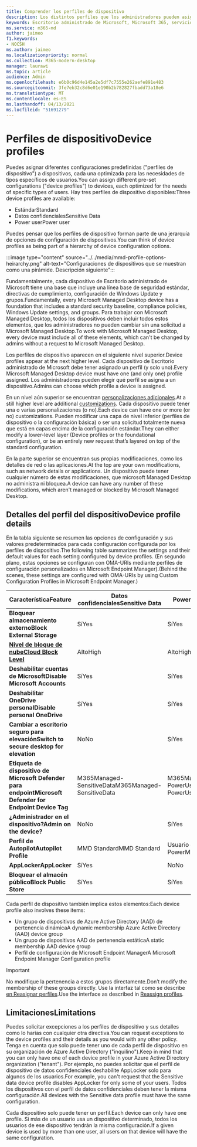 ```yaml
---
title: Comprender los perfiles de dispositivo
description: Los distintos perfiles que los administradores pueden asignar a los dispositivos
keywords: Escritorio administrado de Microsoft, Microsoft 365, servicio, documentación
ms.service: m365-md
author: jaimeo
f1.keywords:
- NOCSH
ms.author: jaimeo
ms.localizationpriority: normal
ms.collection: M365-modern-desktop
manager: laurawi
ms.topic: article
audience: Admin
ms.openlocfilehash: e6b0c96d4e145a2e5df7c7555e262aefe891e483
ms.sourcegitcommit: 3fe7eb32c8d6e01e190b2b782827fbadd73a18e6
ms.translationtype: MT
ms.contentlocale: es-ES
ms.lasthandoff: 04/13/2021
ms.locfileid: "51691279"
---
```

# <a name="device-profiles"></a><span data-ttu-id="10ae7-104">Perfiles de dispositivo</span><span class="sxs-lookup"><span data-stu-id="10ae7-104">Device profiles</span></span>

<span data-ttu-id="10ae7-105">Puedes asignar diferentes configuraciones predefinidas ("perfiles de dispositivo") a dispositivos, cada una optimizada para las necesidades de tipos específicos de usuarios.</span><span class="sxs-lookup"><span data-stu-id="10ae7-105">You can assign different pre-set configurations ("device profiles") to devices, each optimized for the needs of specific types of users.</span></span> <span data-ttu-id="10ae7-106">Hay tres perfiles de dispositivo disponibles:</span><span class="sxs-lookup"><span data-stu-id="10ae7-106">Three device profiles are available:</span></span>

- <span data-ttu-id="10ae7-107">Estándar</span><span class="sxs-lookup"><span data-stu-id="10ae7-107">Standard</span></span>
- <span data-ttu-id="10ae7-108">Datos confidenciales</span><span class="sxs-lookup"><span data-stu-id="10ae7-108">Sensitive Data</span></span>
- <span data-ttu-id="10ae7-109">Power user</span><span class="sxs-lookup"><span data-stu-id="10ae7-109">Power user</span></span>

<span data-ttu-id="10ae7-110">Puedes pensar que los perfiles de dispositivo forman parte de una jerarquía de opciones de configuración de dispositivos.</span><span class="sxs-lookup"><span data-stu-id="10ae7-110">You can think of device profiles as being part of a hierarchy of device configuration options.</span></span>

:::image type="content" source="../../media/mmd-profile-options-heirarchy.png" alt-text="Configuraciones de dispositivos que se muestran como una pirámide. Descripción siguiente":::

<span data-ttu-id="10ae7-112">Fundamentalmente, cada dispositivo de Escritorio administrado de Microsoft tiene una base que incluye una línea base de seguridad estándar, directivas de cumplimiento, configuración de Windows Update y grupos.</span><span class="sxs-lookup"><span data-stu-id="10ae7-112">Fundamentally, every Microsoft Managed Desktop device has a foundation that includes a standard security baseline, compliance policies, Windows Update settings, and groups.</span></span> <span data-ttu-id="10ae7-113">Para trabajar con Microsoft Managed Desktop, todos los dispositivos deben incluir todos estos elementos, que los administradores no pueden cambiar sin una solicitud a Microsoft Managed Desktop.</span><span class="sxs-lookup"><span data-stu-id="10ae7-113">To work with Microsoft Managed Desktop, every device must include all of these elements, which can't be changed by admins without a request to Microsoft Managed Desktop.</span></span>

<span data-ttu-id="10ae7-114">Los perfiles de dispositivo aparecen en el siguiente nivel superior.</span><span class="sxs-lookup"><span data-stu-id="10ae7-114">Device profiles appear at the next higher level.</span></span> <span data-ttu-id="10ae7-115">Cada dispositivo de Escritorio administrado de Microsoft debe tener asignado un perfil (y solo uno).</span><span class="sxs-lookup"><span data-stu-id="10ae7-115">Every Microsoft Managed Desktop device must have one (and only one) profile assigned.</span></span> <span data-ttu-id="10ae7-116">Los administradores pueden elegir qué perfil se asigna a un dispositivo.</span><span class="sxs-lookup"><span data-stu-id="10ae7-116">Admins can choose which profile a device is assigned.</span></span>

<span data-ttu-id="10ae7-117">En un nivel aún superior se encuentran [personalizaciones adicionales](customizing.md).</span><span class="sxs-lookup"><span data-stu-id="10ae7-117">At a still higher level are additional [customizations](customizing.md).</span></span> <span data-ttu-id="10ae7-118">Cada dispositivo puede tener una o varias personalizaciones (o no).</span><span class="sxs-lookup"><span data-stu-id="10ae7-118">Each device can have one or more (or no) customizations.</span></span> <span data-ttu-id="10ae7-119">Pueden modificar una capa de nivel inferior (perfiles de dispositivo o la configuración básica) o ser una solicitud totalmente nueva que está en capas encima de la configuración estándar.</span><span class="sxs-lookup"><span data-stu-id="10ae7-119">They can either modify a lower-level layer (Device profiles or the foundational configuration),  or be an entirely new request that’s layered on top of the standard configuration.</span></span>

<span data-ttu-id="10ae7-120">En la parte superior se encuentran sus propias modificaciones, como los detalles de red o las aplicaciones.</span><span class="sxs-lookup"><span data-stu-id="10ae7-120">At the top are your own modifications, such as network details or applications.</span></span> <span data-ttu-id="10ae7-121">Un dispositivo puede tener cualquier número de estas modificaciones, que microsoft Managed Desktop no administra ni bloquea.</span><span class="sxs-lookup"><span data-stu-id="10ae7-121">A device can have any number of these modifications, which aren't managed or blocked by Microsoft Managed Desktop.</span></span>


## <a name="device-profile-details"></a><span data-ttu-id="10ae7-122">Detalles del perfil del dispositivo</span><span class="sxs-lookup"><span data-stu-id="10ae7-122">Device profile details</span></span>

<span data-ttu-id="10ae7-123">En la tabla siguiente se resumen las opciones de configuración y sus valores predeterminados para cada configuración configurada por los perfiles de dispositivo.</span><span class="sxs-lookup"><span data-stu-id="10ae7-123">The following table summarizes the settings and their default values for each setting configured by device profiles.</span></span> <span data-ttu-id="10ae7-124">(En segundo plano, estas opciones se configuran con OMA-URIs mediante perfiles de configuración personalizados en Microsoft Endpoint Manager).</span><span class="sxs-lookup"><span data-stu-id="10ae7-124">(Behind the scenes, these settings are configured with OMA-URIs by using Custom Configuration Profiles in Microsoft Endpoint Manager.)</span></span>

| <span data-ttu-id="10ae7-125">Característica</span><span class="sxs-lookup"><span data-stu-id="10ae7-125">Feature</span></span> | <span data-ttu-id="10ae7-126">Datos confidenciales</span><span class="sxs-lookup"><span data-stu-id="10ae7-126">Sensitive Data</span></span> | <span data-ttu-id="10ae7-127">Power User</span><span class="sxs-lookup"><span data-stu-id="10ae7-127">Power User</span></span> | <span data-ttu-id="10ae7-128">Estándar</span><span class="sxs-lookup"><span data-stu-id="10ae7-128">Standard</span></span> |
|-----------------------------------------------------------------------------------------------------------------------------------------------------------|----------------------------|------------------------|-----------------------|
| <span data-ttu-id="10ae7-129">**Bloquear almacenamiento externo**</span><span class="sxs-lookup"><span data-stu-id="10ae7-129">**Block External Storage**</span></span>                                                                                                                               | <span data-ttu-id="10ae7-130">Sí</span><span class="sxs-lookup"><span data-stu-id="10ae7-130">Yes</span></span>                       | <span data-ttu-id="10ae7-131">Sí</span><span class="sxs-lookup"><span data-stu-id="10ae7-131">Yes</span></span>                   | <span data-ttu-id="10ae7-132">No</span><span class="sxs-lookup"><span data-stu-id="10ae7-132">No</span></span>                   |
| <span data-ttu-id="10ae7-133">**[Nivel de bloque de nube](https://docs.microsoft.com/graph/api/resources/intune-deviceconfig-defendercloudblockleveltype)**</span><span class="sxs-lookup"><span data-stu-id="10ae7-133">**[Cloud Block Level](https://docs.microsoft.com/graph/api/resources/intune-deviceconfig-defendercloudblockleveltype)**</span></span> | <span data-ttu-id="10ae7-134">Alto</span><span class="sxs-lookup"><span data-stu-id="10ae7-134">High</span></span>                      | <span data-ttu-id="10ae7-135">Alto</span><span class="sxs-lookup"><span data-stu-id="10ae7-135">High</span></span>                  | <span data-ttu-id="10ae7-136">Alto</span><span class="sxs-lookup"><span data-stu-id="10ae7-136">High</span></span>                 |
| <span data-ttu-id="10ae7-137">**Deshabilitar cuentas de Microsoft**</span><span class="sxs-lookup"><span data-stu-id="10ae7-137">**Disable Microsoft Accounts**</span></span>                                                                                                                           | <span data-ttu-id="10ae7-138">Sí</span><span class="sxs-lookup"><span data-stu-id="10ae7-138">Yes</span></span>                       | <span data-ttu-id="10ae7-139">Sí</span><span class="sxs-lookup"><span data-stu-id="10ae7-139">Yes</span></span>                   | <span data-ttu-id="10ae7-140">No</span><span class="sxs-lookup"><span data-stu-id="10ae7-140">No</span></span>                   |
| <span data-ttu-id="10ae7-141">**Deshabilitar OneDrive personal**</span><span class="sxs-lookup"><span data-stu-id="10ae7-141">**Disable personal OneDrive**</span></span>                                                                                                                            | <span data-ttu-id="10ae7-142">Sí</span><span class="sxs-lookup"><span data-stu-id="10ae7-142">Yes</span></span>                       | <span data-ttu-id="10ae7-143">Sí</span><span class="sxs-lookup"><span data-stu-id="10ae7-143">Yes</span></span>                   | <span data-ttu-id="10ae7-144">No</span><span class="sxs-lookup"><span data-stu-id="10ae7-144">No</span></span>                   |
| <span data-ttu-id="10ae7-145">**Cambiar a escritorio seguro para elevación**</span><span class="sxs-lookup"><span data-stu-id="10ae7-145">**Switch to secure desktop for elevation**</span></span>                                                                                                               | <span data-ttu-id="10ae7-146">No</span><span class="sxs-lookup"><span data-stu-id="10ae7-146">No</span></span>                        | <span data-ttu-id="10ae7-147">Sí</span><span class="sxs-lookup"><span data-stu-id="10ae7-147">Yes</span></span>                   | <span data-ttu-id="10ae7-148">No</span><span class="sxs-lookup"><span data-stu-id="10ae7-148">No</span></span>                   |
| <span data-ttu-id="10ae7-149">**Etiqueta de dispositivo de Microsoft Defender para endpoint**</span><span class="sxs-lookup"><span data-stu-id="10ae7-149">**Microsoft Defender for Endpoint Device Tag**</span></span>                                                                                                           | <span data-ttu-id="10ae7-150">M365Managed-SensitiveData</span><span class="sxs-lookup"><span data-stu-id="10ae7-150">M365Managed-SensitiveData</span></span> | <span data-ttu-id="10ae7-151">M365Managed-PowerUser</span><span class="sxs-lookup"><span data-stu-id="10ae7-151">M365Managed-PowerUser</span></span> | <span data-ttu-id="10ae7-152">M365Managed-Standard</span><span class="sxs-lookup"><span data-stu-id="10ae7-152">M365Managed-Standard</span></span> |
| <span data-ttu-id="10ae7-153">**¿Administrador en el dispositivo?**</span><span class="sxs-lookup"><span data-stu-id="10ae7-153">**Admin on the device?**</span></span>                                                                                                                                 | <span data-ttu-id="10ae7-154">No</span><span class="sxs-lookup"><span data-stu-id="10ae7-154">No</span></span>                        | <span data-ttu-id="10ae7-155">Sí</span><span class="sxs-lookup"><span data-stu-id="10ae7-155">Yes</span></span>                   | <span data-ttu-id="10ae7-156">No</span><span class="sxs-lookup"><span data-stu-id="10ae7-156">No</span></span>                   |
| <span data-ttu-id="10ae7-157">**Perfil de Autopilot**</span><span class="sxs-lookup"><span data-stu-id="10ae7-157">**Autopilot Profile**</span></span>                                                                                                                                     | <span data-ttu-id="10ae7-158">MMD Standard</span><span class="sxs-lookup"><span data-stu-id="10ae7-158">MMD Standard</span></span>               | <span data-ttu-id="10ae7-159">Usuario de MMD Power</span><span class="sxs-lookup"><span data-stu-id="10ae7-159">MMD Power User</span></span>         | <span data-ttu-id="10ae7-160">MMD Standard</span><span class="sxs-lookup"><span data-stu-id="10ae7-160">MMD Standard</span></span>          |
| <span data-ttu-id="10ae7-161">**AppLocker**</span><span class="sxs-lookup"><span data-stu-id="10ae7-161">**AppLocker**</span></span>                                                                                                                                            | <span data-ttu-id="10ae7-162">Sí</span><span class="sxs-lookup"><span data-stu-id="10ae7-162">Yes</span></span>                       | <span data-ttu-id="10ae7-163">No</span><span class="sxs-lookup"><span data-stu-id="10ae7-163">No</span></span>                    | <span data-ttu-id="10ae7-164">No</span><span class="sxs-lookup"><span data-stu-id="10ae7-164">No</span></span>                   |
| <span data-ttu-id="10ae7-165">**Bloquear el almacén público**</span><span class="sxs-lookup"><span data-stu-id="10ae7-165">**Block Public Store**</span></span>                                                                                                                                   | <span data-ttu-id="10ae7-166">Sí</span><span class="sxs-lookup"><span data-stu-id="10ae7-166">Yes</span></span>                       | <span data-ttu-id="10ae7-167">Sí</span><span class="sxs-lookup"><span data-stu-id="10ae7-167">Yes</span></span>                   | <span data-ttu-id="10ae7-168">No</span><span class="sxs-lookup"><span data-stu-id="10ae7-168">No</span></span>                   |

<span data-ttu-id="10ae7-169">Cada perfil de dispositivo también implica estos elementos:</span><span class="sxs-lookup"><span data-stu-id="10ae7-169">Each device profile also involves these items:</span></span>

- <span data-ttu-id="10ae7-170">Un grupo de dispositivos de Azure Active Directory (AAD) de pertenencia dinámica</span><span class="sxs-lookup"><span data-stu-id="10ae7-170">A dynamic membership Azure Active Directory (AAD) device group</span></span>
- <span data-ttu-id="10ae7-171">Un grupo de dispositivos AAD de pertenencia estática</span><span class="sxs-lookup"><span data-stu-id="10ae7-171">A static membership AAD device group</span></span>
- <span data-ttu-id="10ae7-172">Perfil de configuración de Microsoft Endpoint Manager</span><span class="sxs-lookup"><span data-stu-id="10ae7-172">A Microsoft Endpoint Manager Configuration profile</span></span>

> [!IMPORTANT]
> <span data-ttu-id="10ae7-173">No modifique la pertenencia a estos grupos directamente.</span><span class="sxs-lookup"><span data-stu-id="10ae7-173">Don’t modify the membership of these groups directly.</span></span> <span data-ttu-id="10ae7-174">Use la interfaz tal como se describe [en Reasignar perfiles](../working-with-managed-desktop/change-device-profile.md).</span><span class="sxs-lookup"><span data-stu-id="10ae7-174">Use the interface as described in [Reassign profiles](../working-with-managed-desktop/change-device-profile.md).</span></span>

## <a name="limitations"></a><span data-ttu-id="10ae7-175">Limitaciones</span><span class="sxs-lookup"><span data-stu-id="10ae7-175">Limitations</span></span>

<span data-ttu-id="10ae7-176">Puedes solicitar excepciones a los perfiles de dispositivo y sus detalles como lo harías con cualquier otra directiva.</span><span class="sxs-lookup"><span data-stu-id="10ae7-176">You can request exceptions to the device profiles and their details as you would with any other policy.</span></span> <span data-ttu-id="10ae7-177">Tenga en cuenta que solo puede tener uno de cada perfil de dispositivo en su organización de Azure Active Directory ("inquilino").</span><span class="sxs-lookup"><span data-stu-id="10ae7-177">Keep in mind that you can only have one of each device profile in your Azure Active Directory organization ("tenant").</span></span> <span data-ttu-id="10ae7-178">Por ejemplo, no puedes solicitar que el perfil de dispositivo de datos confidenciales deshabilite AppLocker solo para algunos de los usuarios.</span><span class="sxs-lookup"><span data-stu-id="10ae7-178">For example, you can't request that the Sensitive data device profile disables AppLocker for only some of your users.</span></span> <span data-ttu-id="10ae7-179">Todos los dispositivos con el perfil de datos confidenciales deben tener la misma configuración.</span><span class="sxs-lookup"><span data-stu-id="10ae7-179">All devices with the Sensitive data profile must have the same configuration.</span></span>

<span data-ttu-id="10ae7-180">Cada dispositivo solo puede tener un perfil.</span><span class="sxs-lookup"><span data-stu-id="10ae7-180">Each device can only have one profile.</span></span> <span data-ttu-id="10ae7-181">Si más de un usuario usa un dispositivo determinado, todos los usuarios de ese dispositivo tendrán la misma configuración.</span><span class="sxs-lookup"><span data-stu-id="10ae7-181">If a given device is used by more than one user, all users on that device will have the same configuration.</span></span>

